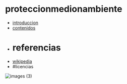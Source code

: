 # proteccionmedionambiente

- [introduccion](introduccion/introduccion.md)
- [contenidos](contenidos/contenidos.md)
- # referencias
- [wikipedia](https://es.wikipedia.org/wiki/Wikipedia:Portada)
- #licencias


![images (3)](https://user-images.githubusercontent.com/114906901/201607798-8c0aaccf-9b27-4d7f-b34f-eed692276fdc.jpeg)


